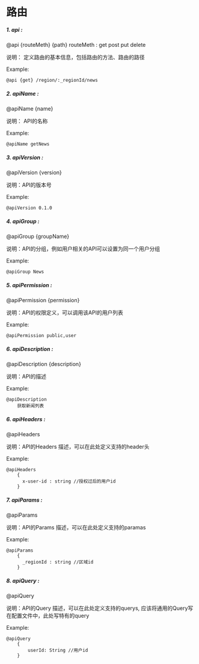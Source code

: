 # 路由

##### 1. api  :
@api {routeMeth}  {path} 
routeMeth :  get  post  put delete

说明： 定义路由的基本信息，包括路由的方法、路由的路径


Example:

```
@api {get} /region/:_regionId/news 
```

##### 2. apiName  :
@apiName {name} 

说明： API的名称

Example:

```
@apiName getNews
```

##### 3. apiVersion  :
@apiVersion {version} 

说明：API的版本号


Example:

```
@apiVersion 0.1.0
```

##### 4. apiGroup  :
@apiGroup {groupName} 

说明：API的分组，例如用户相关的API可以设置为同一个用户分组


Example:

```
@apiGroup News
```

##### 5. apiPermission  :
@apiPermission {permission} 

说明：API的权限定义，可以调用该API的用户列表


Example:

```
@apiPermission public,user
```

##### 6. apiDescription  :
@apiDescription {description} 

说明：API的描述


Example:

```
@apiDescription
    获取新闻列表
```

##### 6. apiHeaders  :
@apiHeaders

说明：API的Headers 描述，可以在此处定义支持的header头


Example:

```
@apiHeaders
    {
      x-user-id : string //授权过后的用户id
    }
```

##### 7. apiParams  :
@apiParams

说明：API的Params 描述，可以在此处定义支持的paramas


Example:

```
@apiParams
    {
      _regionId : string //区域id
    }
```

##### 8. apiQuery  :
@apiQuery

说明：API的Query 描述，可以在此处定义支持的querys, 应该将通用的Query写在配置文件中，此处写特有的query


Example:

```
@apiQuery
    {
        userId: String //用户id
    }
```